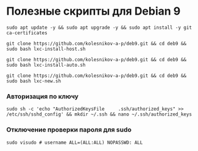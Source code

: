 # Полезные скрипты для Debian 9

```sudo apt update -y && sudo apt upgrade -y && sudo apt install -y git ca-certificates```

```git clone https://github.com/kolesnikov-a-p/deb9.git && cd deb9 && sudo bash lxc-install-host.sh```

```git clone https://github.com/kolesnikov-a-p/deb9.git && cd deb9 && sudo bash lxc-install-auto.sh```

```git clone https://github.com/kolesnikov-a-p/deb9.git && cd deb9 && sudo bash lxc-new.sh```

### Авторизация по ключу

```sudo sh -c 'echo "AuthorizedKeysFile     .ssh/authorized_keys" >> /etc/ssh/sshd_config' && mkdir ~/.ssh && nano ~/.ssh/authorized_keys```


### Отключение проверки пароля для sudo

```sudo visudo # username ALL=(ALL:ALL) NOPASSWD: ALL```


